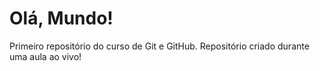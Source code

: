 # Olá, Mundo!
 Primeiro repositório do curso de Git e GitHub.
 Repositório criado durante uma aula ao vivo!